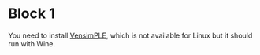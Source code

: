 # Block 1

You need to install [VensimPLE](http://vensim.com/free-download/), which is not available for Linux but it should run with Wine.
